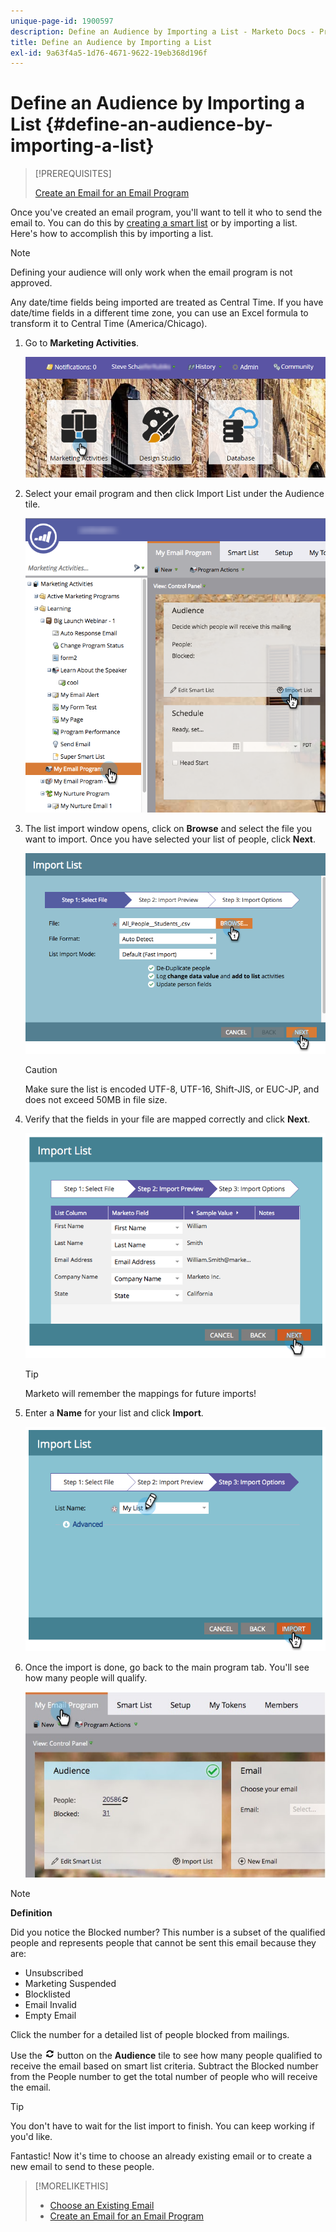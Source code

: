 ```yaml
---
unique-page-id: 1900597
description: Define an Audience by Importing a List - Marketo Docs - Product Documentation
title: Define an Audience by Importing a List
exl-id: 9a63f4a5-1d76-4671-9622-19eb368d196f
---
```

# Define an Audience by Importing a List {#define-an-audience-by-importing-a-list}

>[!PREREQUISITES]
>
>[Create an Email for an Email Program](/help/marketo/product-docs/email-marketing/email-programs/email-program-actions/create-an-email-for-an-email-program.md)

Once you've created an email program, you'll want to tell it who to send the email to. You can do this by [creating a smart list](/help/marketo/product-docs/core-marketo-concepts/smart-lists-and-static-lists/creating-a-smart-list/create-a-smart-list.md) or by importing a list. Here's how to accomplish this by importing a list.

>[!NOTE]
>
>Defining your audience will only work when the email program is not approved.
>
>Any date/time fields being imported are treated as Central Time. If you have date/time fields in a different time zone, you can use an Excel formula to transform it to Central Time (America/Chicago).

1. Go to **Marketing Activities**.

   ![](assets/login-marketing-activities-1.png)

1. Select your email program and then click Import List under the Audience tile.

   ![](assets/importlist.png)

1. The list import window opens, click on **Browse** and select the file you want to import. Once you have selected your list of people, click **Next**.

   ![](assets/importlist1.png)

   >[!CAUTION]
   >
   >Make sure the list is encoded UTF-8, UTF-16, Shift-JIS, or EUC-JP, and does not exceed 50MB in file size.

1. Verify that the fields in your file are mapped correctly and click **Next**.

   ![](assets/image2014-9-12-11-3a10-3a7.png)

   >[!TIP]
   >
   >Marketo will remember the mappings for future imports!

1. Enter a **Name** for your list and click **Import**.

   ![](assets/image2014-9-12-11-3a10-3a13.png)

1. Once the import is done, go back to the main program tab. You'll see how many people will qualify.

   ![](assets/myemailprogram-1.jpg)

>[!NOTE]
>
>**Definition**
>
>Did you notice the Blocked number? This number is a subset of the qualified people and represents people that cannot be sent this email because they are:
>
>* Unsubscribed
>* Marketing Suspended
>* Blocklisted
>* Email Invalid
>* Empty Email
>
>Click the number for a detailed list of people blocked from mailings.
>
>Use the ![--](assets/image2014-10-23-16-3a32-3a36-1.png) button on the **Audience** tile to see how many people qualified to receive the email based on smart list criteria. Subtract the Blocked number from the People number to get the total number of people who will receive the email.

>[!TIP]
>
>You don't have to wait for the list import to finish. You can keep working if you'd like.

Fantastic! Now it's time to choose an already existing email or to create a new email to send to these people.

>[!MORELIKETHIS]
>
>* [Choose an Existing Email](/help/marketo/product-docs/email-marketing/email-programs/email-program-actions/choose-an-existing-email.md)
>* [Create an Email for an Email Program](/help/marketo/product-docs/email-marketing/email-programs/email-program-actions/create-an-email-for-an-email-program.md)
